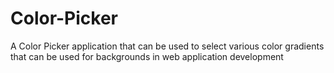 # Color-Picker
A Color Picker application that can be used to select various color gradients that can be used for backgrounds in web application development
